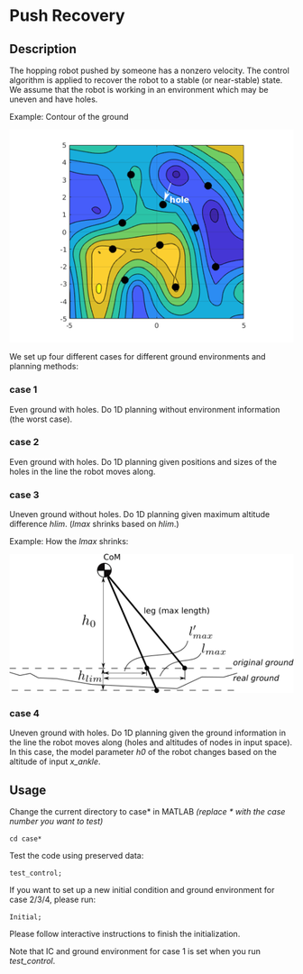 # Push Recovery

## Description

The hopping robot pushed by someone has a nonzero velocity. The control algorithm is applied to recover the robot to a stable (or near-stable) state. We assume that the robot is working in an environment which may be uneven and have holes.

Example: Contour of the ground

![ground](pic/ground.png)



We set up four different cases for different ground environments and planning methods:

### case 1
Even ground with holes. Do 1D planning without environment information (the worst case).

### case 2 
Even ground with holes. Do 1D planning given positions and sizes of the holes in the line the robot moves along. 

### case 3
Uneven ground without holes. Do 1D planning given maximum altitude difference *hlim*. (*lmax* shrinks based on *hlim*.)

Example: How the *lmax* shrinks:

![lmax](pic/lmax.png)

### case 4
Uneven ground with holes. Do 1D planning given the ground information in the line the robot moves along (holes and altitudes of nodes in input space). In this case, the model parameter *h0* of the robot changes based on the altitude of input *x_ankle*.

## Usage
Change the current directory to case* in MATLAB *(replace * with the case number you want to test)*

```
cd case*
```

Test the code using preserved data:

```
test_control;
```

If you want to set up a new initial condition and ground environment for case 2/3/4, please run: 
```
Initial;
```
Please follow interactive instructions to finish the initialization.

Note that IC and ground environment for case 1 is set when you run *test_control*.
